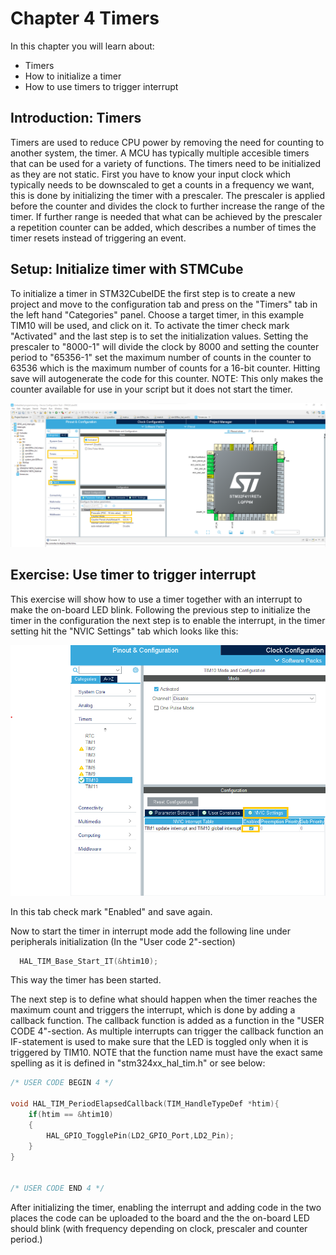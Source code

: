 # Chapter 4 Timers
In this chapter you will learn about:

- Timers
- How to initialize a timer
- How to use timers to trigger interrupt

## Introduction: Timers
Timers are used to reduce CPU power by removing the need for counting to another system, the timer. A MCU has typically multiple accesible timers that can be used for a variety of functions. The timers need to be initialized as they are not static. First you have to know your input clock which typically needs to be downscaled to get a counts in a frequency we want, this is done by initializing the timer with a prescaler. The prescaler is applied before the counter and divides the clock to further increase the range of the timer. If further range is needed that what can be achieved by the prescaler a repetition counter can be added, which describes a number of times the timer resets instead of triggering an event.

## Setup: Initialize timer with STMCube
To initialize a timer in STM32CubeIDE the first step is to create a new project and move to the configuration tab and press on the "Timers" tab in the left hand "Categories" panel.
Choose a target timer, in this example TIM10 will be used, and click on it.
To activate the timer check mark "Activated" and the last step is to set the initialization values. Setting the prescaler to "8000-1" will divide the clock by 8000 and setting the counter period to "65356-1" set the maximum number of counts in the counter to 63536 which is the maximum number of counts for a 16-bit counter.
Hitting save will autogenerate the code for this counter. NOTE: This only makes the counter available for use in your script but it does not start the timer.

<p align="center">
    <img src = "Initialize_timers.png", width="800">
</p>


## Exercise: Use timer to trigger interrupt
This exercise will show how to use a timer together with an interrupt to make the on-board LED blink. Following the previous step to initialize the timer in the configuration the next step is to enable the interrupt, in the timer setting hit the "NVIC Settings" tab which looks like this:
<p align="center">
    <img src = "activateNVIC.png", width="800">
</p>
In this tab check mark "Enabled" and save again.

Now to start the timer in interrupt mode add the following line under peripherals initialization (In the "User code 2"-section) 
```c
  HAL_TIM_Base_Start_IT(&htim10);
```
This way the timer has been started.

The next step is to define what should happen when the timer reaches the maximum count and triggers the interrupt, which is done by adding a callback function.
The callback function is added as a function in the "USER CODE 4"-section. As multiple interrupts can trigger the callback function an IF-statement is used to make sure that the LED  is toggled only when it is triggered by TIM10. NOTE that the function name must have the exact same spelling as it is defined in "stm324xx_hal_tim.h" or see below:

```c
/* USER CODE BEGIN 4 */

void HAL_TIM_PeriodElapsedCallback(TIM_HandleTypeDef *htim){
	if(htim == &htim10)
	{
		HAL_GPIO_TogglePin(LD2_GPIO_Port,LD2_Pin);
	}
}


/* USER CODE END 4 */
```

After initializing the timer, enabling the interrupt and adding code in the two places the code can be uploaded to the board and the the on-board LED should blink (with frequency depending on clock, prescaler and counter period.)